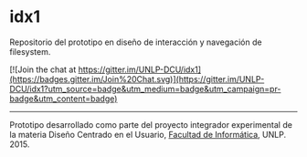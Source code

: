 # idx1
Repositorio del prototipo en diseño de interacción y navegación de filesystem.

[![Join the chat at https://gitter.im/UNLP-DCU/idx1](https://badges.gitter.im/Join%20Chat.svg)](https://gitter.im/UNLP-DCU/idx1?utm_source=badge&utm_medium=badge&utm_campaign=pr-badge&utm_content=badge)

___
Prototipo desarrollado como parte del proyecto integrador experimental de la materia Diseño Centrado en el Usuario, [Facultad de Informática](info.unlp.edu.ar), UNLP. 2015.
